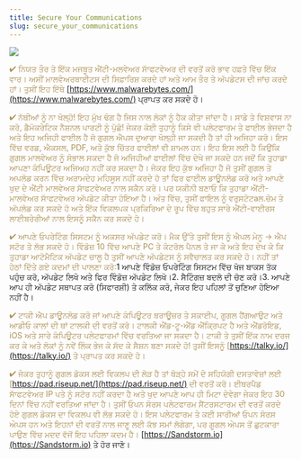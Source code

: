 ```yaml
---
title: Secure Your Communications
slug: secure_your_communications
---
```


![](/images/coverchap_8.jpg)




<span class="leadtip" style="color:#ae9055">✔ ਨਿਯਤ ਤੌਰ ਤੇ ਇੱਕ ਮਜਬੂਤ ਐਂਟੀ-ਮਲਵੇਅਰ ਸਾੱਫਟਵੇਅਰ ਦੀ ਵਰਤੋਂ ਕਰੋ ਭਾਵ ਹਫ਼ਤੇ ਵਿੱਚ ਇੱਕ ਵਾਰ। ਅਸੀਂ ਮਾਲਵੇਅਰਬਾਈਟਸ ਦੀ ਸਿਫ਼ਾਰਿਸ਼ ਕਰਦੇ ਹਾਂ ਅਤੇ ਆਮ ਤੌਰ ਤੇ ਅੱਪਡੇਟਸ ਦੀ ਜਾਂਚ ਕਰਦੇ ਹਾਂ। ਤੁਸੀਂ ਇਹ ਇੱਥੇ</span> [https://www.malwarebytes.com/](https://www.malwarebytes.com/) ਪ੍ਰਾਪਤ ਕਰ ਸਕਦੇ ਹੋ। 

<span class="leadtip" style="color:#ae9055">✔ ਨੱਥੀਆਂ ਨੂੰ ਨਾ ਖੋਲ੍ਹੋ! ਇਹ ਮੁੱਖ ਢੰਗ ਹੈ ਜਿਸ ਨਾਲ ਲੋਕਾਂ ਨੂੰ ਹੈਕ ਕੀਤਾ ਜਾਂਦਾ ਹੈ। ਸਾਡੇ ਤੇ ਵਿਸ਼ਵਾਸ ਨਾ ਕਰੋ, ਡੈਮੋਕਰੇਟਿਕ ਨੈਸ਼ਨਲ ਪਾਰਟੀ ਨੂੰ ਪੁੱਛੋ! ਜੇਕਰ ਕੋਈ ਤੁਹਾਨੂੰ ਕਿਸੇ ਵੀ ਪਲੇਟਫਾਰਮ ਤੇ ਫਾਈਲ ਭੇਜਦਾ ਹੈ ਅਤੇ ਇਹ ਅਜਿਹੀ ਫਾਈਲ ਹੈ ਜੋ ਗੁਗਲ ਐਪਸ ਦੁਆਰਾ ਖੋਲ੍ਹੀ ਜਾ ਸਕਦੀ ਹੈ ਤਾਂ ਹੀ ਅਜਿਹਾ ਕਰੋ। ਇਸ ਵਿੱਚ ਵਰਡ, ਐਕਸਲ, PDF, ਅਤੇ ਕੁੱਝ ਚਿੱਤਰ ਫਾਈਲਾਂ ਵੀ ਸ਼ਾਮਲ ਹਨ। ਇਹ ਇਸ ਲਈ ਹੈ ਕਿਉਂਕਿ ਗੁਗਲ ਮਾਲਵੇਅਰ ਨੂੰ ਸੰਭਾਲ ਸਕਦਾ ਹੈ ਜੋ ਅਜਿਹੀਆਂ ਫਾਈਲਾਂ ਵਿੱਚ ਦੇਖੇ ਜਾ ਸਕਦੇ ਹਨ ਜਦੋਂ ਕਿ ਤੁਹਾਡਾ ਆਪਣਾ ਕੰਪਿਊਟਰ ਅਜਿਅਹ ਨਹੀਂ ਕਰ ਸਕਦਾ ਹੈ। ਜੇਕਰ ਇਹ ਕੁੱਝ ਅਜਿਹਾ ਹੈ ਜੋ ਤੁਸੀਂ ਗੁਗਲ ਤੇ ਅਪਲੋਡ ਕਰਨ ਵਿੱਚ ਅਰਾਮਦੇਹ ਮਹਿਸੂਸ ਨਹੀਂ ਕਰਦੇ ਹੋ ਤਾਂ ਫਿਰ ਫਾਈਲ ਡਾਊਨਲੋਡ ਕਰੋ ਅਤੇ ਆਪਣੇ ਖੁਦ ਦੇ ਐਂਟੀ ਮਾਲਵੇਅਰ ਸਾੱਫਟਵੇਅਰ ਨਾਲ ਸਕੈਨ ਕਰੋ। ਪਰ ਯਕੀਨੀ ਬਣਾਓ ਕਿ ਤੁਹਾਡਾ ਐਂਟੀ-ਮਾਲਵੇਅਰ ਸਾੱਫਟਵੇਅਰ ਅੱਪਡੇਟ ਕੀਤਾ ਹੋਇਆ ਹੈ। ਅੰਤ ਵਿੱਚ, ਤੁਸੀਂ ਫਾਇਲ ਨੂੰ ਵਰੁਸਟੋਟaਲ.ਚੋਮ ਤੇ ਅੱਪਲੋਡ ਕਰ ਸਕਦੇ ਹੋ ਅਤੇ ਇੱਕ ਵਿਕਲਪਕ ਪ੍ਰਕਿਰਿਆ ਦੇ ਰੂਪ ਵਿੱਚ ਬਹੁਤ ਸਾਰੇ ਐਂਟੀ-ਵਾਈਰਸ ਲਾਈਬਰੇਰੀਆਂ ਨਾਲ ਇਸਨੂੰ ਸਕੈਨ ਕਰ ਸਕਦੇ ਹੋ। </span>

<span class="leadtip" style="color:#ae9055">✔ ਆਪਣੇ ਓਪਰੇਟਿੰਗ ਸਿਸਟਮ ਨੂੰ ਅਕਸਰ ਅੱਪਡੇਟ ਕਰੋ। ਮੈਕ ਉੱਤੇ ਤੁਸੀਂ ਇਸ ਨੂੰ ਐਪਲ ਮੇਨੂ → ਐਪ ਸਟੋਰ ਤੇ ਲੱਭ ਸਕਦੇ ਹੋ। ਵਿੰਡੋਜ਼ 10 ਵਿੱਚ ਆਪਣੇ PC ਤੇ ਕੰਟਰੋਲ ਪੈਨਲ ਤੇ ਜਾ ਕੇ ਅਤੇ ਇਹ ਦੇਖ ਕੇ ਕਿ ਤੁਹਾਡਾ ਆਟੋਮੈਟਿਕ ਅੱਪਡੇਟ ਚਾਲੂ ਹੈ ਤੁਸੀਂ ਆਪਣੇ ਅੱਪਡੇਟਸ ਨੂੰ ਸਵੈਚਾਲਤ ਕਰ ਸਕਦੇ ਹੋ। ਨਹੀਂ ਤਾਂ ਹੇਠਾਂ ਦਿੱਤੇ ਗਏ ਕਦਮਾਂ ਦੀ ਪਾਲਣਾ ਕਰੋ:</span>1 ਆਪਣੇ ਵਿੰਡੋਜ਼ ਓਪਰੇਟਿੰਗ ਸਿਸਟਮ ਵਿੱਚ ਖੋਜ ਬਾਕਸ ਤੱਕ ਪਹੁੰਚ ਕਰੋ, ਅੱਪਡੇਟ ਲਿਖੋ ਅਤੇ ਫਿਰ ਵਿੰਡੋਜ਼ ਅੱਪਡੇਟ ਲਿਖੋ।2. ਸੈਟਿੰਗਜ਼ ਬਦਲੋ ਦੀ ਚੋਣ ਕਰੋ।3. ਆਪਣੇ ਆਪ ਹੀ ਅੱਪਡੇਟ ਸਥਾਪਤ ਕਰੋ (ਸਿਫਾਰਸ਼ੀ) ਤੇ ਕਲਿੱਕ ਕਰੋ, ਜੇਕਰ ਇਹ ਪਹਿਲਾਂ ਤੋਂ ਚੁਣਿਆ ਹੋਇਆ ਨਹੀਂ ਹੈ।




<span class="leadtip" style="color:#ae9055">✔ ਟਾਕੀ ਐਪ ਡਾਊਨਲੋਡ ਕਰੋ ਜਾਂ ਆਪਣੇ ਕੰਪਿਊਟਰ ਬਰਾਊਜ਼ਰ ਤੇ ਸਕਾਈਪ, ਗੂਗਲ ਹੈਂਗਆਉਟ ਅਤੇ ਆਡੀਓ ਕਾਲਾਂ ਦੀ ਥਾਂ ਟਾਲਕੀ ਦੀ ਵਰਤੋਂ ਕਰੋ। ਟਾਲਕੀ ਐਂਡ-ਟੂ-ਐਂਡ ਐਂਕ੍ਰਿਪਟ ਹੈ ਅਤੇ ਐਂਡਰੋਇਡ, iOS ਅਤੇ ਸਾਰੇ ਕੰਪਿਊਟਰ ਪਲੇਟਫਾਰਮਾਂ ਵਿੱਚ ਵਰਤਿਆ ਜਾ ਸਕਦਾ ਹੈ। ਟਾਕੀ ਤੇ ਤੁਸੀਂ ਇੱਕ ਨਾਮ ਦਰਜ ਕਰ ਕੇ ਅਤੇ ਲੋਕਾਂ ਨੂੰ ਨਵੇਂ ਲਿੰਕ ਭੇਜ ਕੇ ਸੱਦ ਕੇ ਸੈਸ਼ਨ ਬਣਾ ਸਕਦੇ ਹੋ! ਤੁਸੀਂ ਇਸਨੂੰ [https://talky.io/](https://talky.io/) ਤੇ ਪ੍ਰਾਪਤ ਕਰ ਸਕਦੇ ਹੋ।</span>

<span class="leadtip" style="color:#ae9055">✔ ਜੇਕਰ ਤੁਹਾਨੂੰ ਗੁਗਲ ਡੋਕਸ ਲਈ ਵਿਕਲਪ ਦੀ ਲੋੜ ਹੈ ਤਾਂ ਥੋੜ੍ਹੇ ਸਮੇਂ ਦੇ ਸਹਿਯੋਗੀ ਦਸਤਾਵੇਜ਼ਾਂ ਲਈ [https://pad.riseup.net/](https://pad.riseup.net/) ਦੀ ਵਰਤੋਂ ਕਰੋ। ਈਥਰਪੈਡ ਸਾੱਫਟਵੇਅਰ IP ਪਤੇ ਨੂੰ ਸਟੋਰ ਨਹੀਂ ਕਰਦਾ ਹੈ ਅਤੇ ਖੁਦ ਆਪਣੇ ਆਪ ਹੀ ਮਿਟਾ ਦੇਵੇਗਾ ਜੇਕਰ ਇਹ 30 ਦਿਨਾਂ ਵਿੱਚ ਨਹੀਂ ਵਰਤਿਆ ਜਾਂਦਾ ਹੈ। ਤੁਸੀਂ ਓਪਨ ਸੋਰਸ ਪਲੇਟਫਾਰਮ ਸੈਂਟਰਸਟਾਰਮ ਦੀ ਵਰਤੋਂ ਕਰਦੇ ਹੋਏ ਗੁਗਲ ਡੋਕਸ ਦਾ ਵਿਕਲਪ ਵੀ ਲੱਭ ਸਕਦੇ ਹੋ। ਇਸ ਪਲੇਟਫਾਰਮ ਤੇ ਕਈ ਸਾਰੀਆਂ ਓਪਨ ਸੋਰਸ ਅੇਪਸ ਹਨ ਅਤੇ ਇਹਨਾਂ ਦੀ ਵਰਤੋਂ ਨਾਲ ਜਾਣੂ ਲਈ ਕੱਝ ਸਮਾਂ ਲੱਗੇਗਾ, ਪਰ ਗੂਗਲ ਅੇਪਸ ਤੋਂ ਛੁਟਕਾਰਾ ਪਾਉਣ ਵਿੱਚ ਮਦਦ ਵੱਜੋਂ ਇਹ ਪਹਿਲਾ ਕਦਮ ਹੈ।</span> [https://Sandstorm.io](https://Sandstorm.io) ਤੇ ਹੋਰ ਜਾਣੋ।
